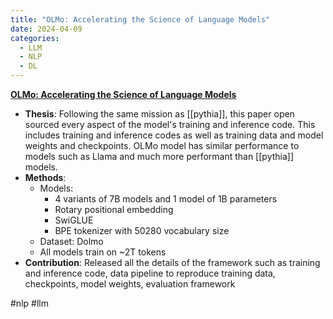 ```yaml
---
title: "OLMo: Accelerating the Science of Language Models"
date: 2024-04-09
categories:
  - LLM
  - NLP
  - DL
---
```


**[OLMo: Accelerating the Science of Language Models](http://arxiv.org/abs/2402.00838)**

- **Thesis**: Following the same mission as [[pythia]], this paper open sourced
  every aspect of the model's training and inference code. This includes
  training and inference codes as well as training data and model weights and
  checkpoints. OLMo model has similar performance to models such as Llama and
  much more performant than [[pythia]] models.
- **Methods**:
  - Models:
    - 4 variants of 7B models and 1 model of 1B parameters
    - Rotary positional embedding
    - SwiGLUE
    - BPE tokenizer with 50280 vocabulary size
  - Dataset: Dolmo
  - All models train on ~2T tokens
- **Contribution**: Released all the details of the framework such as training
  and inference code, data pipeline to reproduce training data, checkpoints,
  model weights, evaluation framework

#nlp #llm

